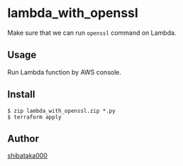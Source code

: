 # lambda\_with\_openssl

Make sure that we can run `openssl` command on Lambda.

## Usage
Run Lambda function by AWS console.

## Install
```
$ zip lambda_with_openssl.zip *.py
$ terraform apply
```

## Author
[shibataka000](https://github.com/shibataka000)
